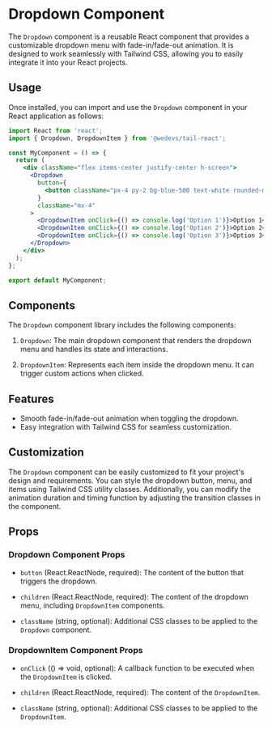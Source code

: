 # Dropdown Component

The `Dropdown` component is a reusable React component that provides a customizable dropdown menu with fade-in/fade-out animation. It is designed to work seamlessly with Tailwind CSS, allowing you to easily integrate it into your React projects.

## Usage

Once installed, you can import and use the `Dropdown` component in your React application as follows:

```jsx
import React from 'react';
import { Dropdown, DropdownItem } from '@wedevs/tail-react';

const MyComponent = () => {
  return (
    <div className="flex items-center justify-center h-screen">
      <Dropdown
        button={
          <button className="px-4 py-2 bg-blue-500 text-white rounded-md">Toggle Dropdown</button>
        }
        className="mx-4"
      >
        <DropdownItem onClick={() => console.log('Option 1')}>Option 1</DropdownItem>
        <DropdownItem onClick={() => console.log('Option 2')}>Option 2</DropdownItem>
        <DropdownItem onClick={() => console.log('Option 3')}>Option 3</DropdownItem>
      </Dropdown>
    </div>
  );
};

export default MyComponent;
```

## Components

The `Dropdown` component library includes the following components:

1. `Dropdown`: The main dropdown component that renders the dropdown menu and handles its state and interactions.

2. `DropdownItem`: Represents each item inside the dropdown menu. It can trigger custom actions when clicked.

## Features

- Smooth fade-in/fade-out animation when toggling the dropdown.
- Easy integration with Tailwind CSS for seamless customization.

## Customization

The `Dropdown` component can be easily customized to fit your project's design and requirements. You can style the dropdown button, menu, and items using Tailwind CSS utility classes. Additionally, you can modify the animation duration and timing function by adjusting the transition classes in the component.

## Props

### Dropdown Component Props

- `button` (React.ReactNode, required): The content of the button that triggers the dropdown.

- `children` (React.ReactNode, required): The content of the dropdown menu, including `DropdownItem` components.

- `className` (string, optional): Additional CSS classes to be applied to the `Dropdown` component.

### DropdownItem Component Props

- `onClick` (() => void, optional): A callback function to be executed when the `DropdownItem` is clicked.

- `children` (React.ReactNode, required): The content of the `DropdownItem`.

- `className` (string, optional): Additional CSS classes to be applied to the `DropdownItem`.
